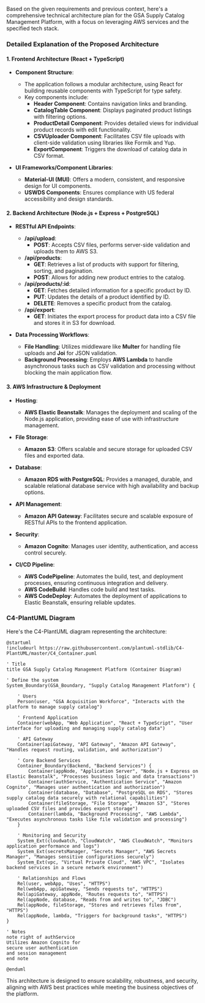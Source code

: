 Based on the given requirements and previous context, here's a comprehensive technical architecture plan for the GSA Supply Catalog Management Platform, with a focus on leveraging AWS services and the specified tech stack.

### Detailed Explanation of the Proposed Architecture

#### 1. **Frontend Architecture (React + TypeScript)**

- **Component Structure**:
  - The application follows a modular architecture, using React for building reusable components with TypeScript for type safety.
  - Key components include:
    - **Header Component**: Contains navigation links and branding.
    - **CatalogTable Component**: Displays paginated product listings with filtering options.
    - **ProductDetail Component**: Provides detailed views for individual product records with edit functionality.
    - **CSVUploader Component**: Facilitates CSV file uploads with client-side validation using libraries like Formik and Yup.
    - **ExportComponent**: Triggers the download of catalog data in CSV format.

- **UI Frameworks/Component Libraries**:
  - **Material-UI (MUI)**: Offers a modern, consistent, and responsive design for UI components.
  - **USWDS Components**: Ensures compliance with US federal accessibility and design standards.

#### 2. **Backend Architecture (Node.js + Express + PostgreSQL)**

- **RESTful API Endpoints**:
  - **/api/upload**:
    - **POST**: Accepts CSV files, performs server-side validation and uploads them to AWS S3.
  - **/api/products**:
    - **GET**: Retrieves a list of products with support for filtering, sorting, and pagination.
    - **POST**: Allows for adding new product entries to the catalog.
  - **/api/products/:id**:
    - **GET**: Fetches detailed information for a specific product by ID.
    - **PUT**: Updates the details of a product identified by ID.
    - **DELETE**: Removes a specific product from the catalog.
  - **/api/export**:
    - **GET**: Initiates the export process for product data into a CSV file and stores it in S3 for download.

- **Data Processing Workflows**:
  - **File Handling**: Utilizes middleware like **Multer** for handling file uploads and **Joi** for JSON validation.
  - **Background Processing**: Employs **AWS Lambda** to handle asynchronous tasks such as CSV validation and processing without blocking the main application flow.

#### 3. **AWS Infrastructure & Deployment**

- **Hosting**:
  - **AWS Elastic Beanstalk**: Manages the deployment and scaling of the Node.js application, providing ease of use with infrastructure management.

- **File Storage**:
  - **Amazon S3**: Offers scalable and secure storage for uploaded CSV files and exported data.

- **Database**:
  - **Amazon RDS with PostgreSQL**: Provides a managed, durable, and scalable relational database service with high availability and backup options.

- **API Management**:
  - **Amazon API Gateway**: Facilitates secure and scalable exposure of RESTful APIs to the frontend application.

- **Security**:
  - **Amazon Cognito**: Manages user identity, authentication, and access control securely.

- **CI/CD Pipeline**:
  - **AWS CodePipeline**: Automates the build, test, and deployment processes, ensuring continuous integration and delivery.
  - **AWS CodeBuild**: Handles code build and test tasks.
  - **AWS CodeDeploy**: Automates the deployment of applications to Elastic Beanstalk, ensuring reliable updates.

### C4-PlantUML Diagram

Here's the C4-PlantUML diagram representing the architecture:

```plantuml
@startuml
!includeurl https://raw.githubusercontent.com/plantuml-stdlib/C4-PlantUML/master/C4_Container.puml

' Title
title GSA Supply Catalog Management Platform (Container Diagram)

' Define the system
System_Boundary(GSA_Boundary, "Supply Catalog Management Platform") {

    ' Users
    Person(user, "GSA Acquisition Workforce", "Interacts with the platform to manage supply catalog")

    ' Frontend Application
    Container(webApp, "Web Application", "React + TypeScript", "User interface for uploading and managing supply catalog data")

    ' API Gateway
    Container(apiGateway, "API Gateway", "Amazon API Gateway", "Handles request routing, validation, and authorization")

    ' Core Backend Services
    Container_Boundary(Backend, "Backend Services") {
        Container(appNode, "Application Server", "Node.js + Express on Elastic Beanstalk", "Processes business logic and data transactions")
        Container(authService, "Authentication Service", "Amazon Cognito", "Manages user authentication and authorization")
        Container(database, "Database", "PostgreSQL on RDS", "Stores supply catalog data securely with relational capabilities")
        Container(fileStorage, "File Storage", "Amazon S3", "Stores uploaded CSV files and provides export storage")
        Container(lambda, "Background Processing", "AWS Lambda", "Executes asynchronous tasks like file validation and processing")
    }

    ' Monitoring and Security
    System_Ext(cloudwatch, "CloudWatch", "AWS CloudWatch", "Monitors application performance and logs")
    System_Ext(secretsManager, "Secrets Manager", "AWS Secrets Manager", "Manages sensitive configurations securely")
    System_Ext(vpc, "Virtual Private Cloud", "AWS VPC", "Isolates backend services in a secure network environment")

    ' Relationships and Flows
    Rel(user, webApp, "Uses", "HTTPS")
    Rel(webApp, apiGateway, "Sends requests to", "HTTPS")
    Rel(apiGateway, appNode, "Routes requests to", "HTTPS")
    Rel(appNode, database, "Reads from and writes to", "JDBC")
    Rel(appNode, fileStorage, "Stores and retrieves files from", "HTTPS")
    Rel(appNode, lambda, "Triggers for background tasks", "HTTPS")
}

' Notes
note right of authService
Utilizes Amazon Cognito for
secure user authentication
and session management
end note

@enduml
```

This architecture is designed to ensure scalability, robustness, and security, aligning with AWS best practices while meeting the business objectives of the platform.